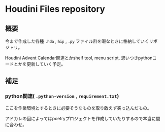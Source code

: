 # Houdini Files repository

## 概要
今まで作成した各種 `.hda` , `hip` , `.py` ファイル群を暇なときに格納していくリポジトリ。

Houdini Advent Calendar関連とかshelf tool, menu script, 思いつきpythonコードとかを更新していく予定。

## 補足
### python関連( `.python-version` , `requirement.txt`)
ここを作業環境とするときに必要そうなものを取り敢えず突っ込んだもの。

アドカレの回によってはpoetryプロジェクトを作成していたりするので本当に間に合わせ。